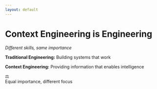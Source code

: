 ```yaml
---
layout: default
---
```


# Context Engineering is Engineering
*Different skills, same importance*

**Traditional Engineering:** Building systems that work

**Context Engineering:** Providing information that enables intelligence

<div class="text-center mt-8">
⚖️
<div class="text-sm text-gray-600 mt-2">Equal importance, different focus</div>
</div>

<!--
Here's the crucial point: Context Engineering is engineering. It's not a soft skill or a nice-to-have. It's a core engineering discipline that requires the same rigor and expertise as any other engineering practice.

Traditional engineering is about building systems that work reliably and efficiently. Context Engineering is about providing information that enables intelligent systems to work effectively.

Both require deep understanding, systematic thinking, and continuous refinement. Both are essential for success in their respective domains.
-->

<!--
Here's the crucial point: Context Engineering is engineering. It's not a soft skill or a nice-to-have. It's a core engineering discipline that requires the same rigor and expertise as any other engineering practice.

Traditional engineering is about building systems that work reliably and efficiently. Context Engineering is about providing information that enables intelligent systems to work effectively.

Both require deep understanding, systematic thinking, and continuous refinement. Both are essential for success in their respective domains.
-->
